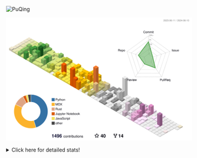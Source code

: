 ![PuQing](https://user-images.githubusercontent.com/27223114/171565019-9a56fae6-b08b-421f-99db-7e830da42371.png)

![](./profile-3d-contrib/profile-season-animate.svg)

<details>
<summary>Click here for detailed stats!</summary>

<!--START_SECTION:waka-->
![Lines of code](https://img.shields.io/badge/From%20Hello%20World%20I%27ve%20Written-1.4%20million%20lines%20of%20code-blue)

**🐱 My GitHub Data** 

> 📦 389.8 kB Used in GitHub's Storage 
 > 
> 🏆 383 Contributions in the Year 2024
 > 
> 🚫 Not Opted to Hire
 > 
> 📜 47 Public Repositories 
 > 
> 🔑 29 Private Repositories 
 > 
**I'm an Early 🐤** 

```text
🌞 Morning                621 commits         ██░░░░░░░░░░░░░░░░░░░░░░░   08.05 % 
🌆 Daytime                3641 commits        ████████████░░░░░░░░░░░░░   47.18 % 
🌃 Evening                1530 commits        █████░░░░░░░░░░░░░░░░░░░░   19.82 % 
🌙 Night                  1926 commits        ██████░░░░░░░░░░░░░░░░░░░   24.95 % 
```


📊 **This Week I Spent My Time On** 

```text
💬 Programming Languages: 
Python                   9 hrs 1 min         ███████░░░░░░░░░░░░░░░░░░   27.00 % 
Browsing                 9 hrs               ███████░░░░░░░░░░░░░░░░░░   26.96 % 
GitHubing                3 hrs 18 mins       ██░░░░░░░░░░░░░░░░░░░░░░░   09.90 % 
CLI                      3 hrs 10 mins       ██░░░░░░░░░░░░░░░░░░░░░░░   09.50 % 
Reading Paper            1 hr 57 mins        █░░░░░░░░░░░░░░░░░░░░░░░░   05.85 % 

🔥 Editors: 
Chrome                   17 hrs 2 mins       █████████████░░░░░░░░░░░░   51.03 % 
VS Code                  11 hrs 51 mins      █████████░░░░░░░░░░░░░░░░   35.48 % 
fish                     3 hrs 10 mins       ██░░░░░░░░░░░░░░░░░░░░░░░   09.50 % 
Obsidian                 1 hr 14 mins        █░░░░░░░░░░░░░░░░░░░░░░░░   03.71 % 
iTerm2                   5 mins              ░░░░░░░░░░░░░░░░░░░░░░░░░   00.28 % 

💻 Operating System: 
Mac                      22 hrs 11 mins      █████████████████░░░░░░░░   66.45 % 
Linux                    10 hrs 56 mins      ████████░░░░░░░░░░░░░░░░░   32.75 % 
WSL                      16 mins             ░░░░░░░░░░░░░░░░░░░░░░░░░   00.80 % 
```


<!--END_SECTION:waka-->
</details>
